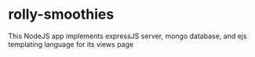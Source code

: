 # rolly-smoothies
This NodeJS app implements expressJS server, mongo database, and ejs templating language for its views page
